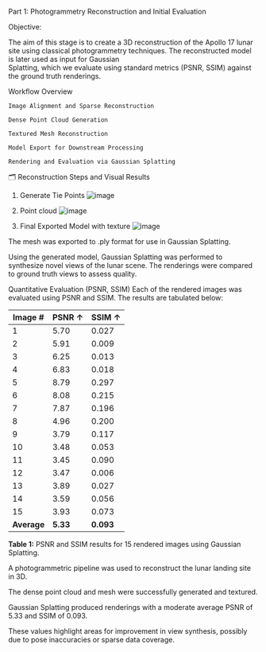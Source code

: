 Part 1: Photogrammetry Reconstruction and Initial Evaluation

Objective:

  The aim of this stage is to create a 3D reconstruction of the Apollo 17 lunar site using classical photogrammetry techniques. The reconstructed model is later used as input for Gaussian       
  Splatting, which we evaluate using standard metrics (PSNR, SSIM) against the ground truth renderings.

Workflow Overview

    Image Alignment and Sparse Reconstruction

    Dense Point Cloud Generation

    Textured Mesh Reconstruction

    Model Export for Downstream Processing

    Rendering and Evaluation via Gaussian Splatting


🗂 Reconstruction Steps and Visual Results
1.  Generate Tie Points
  ![image](https://github.com/user-attachments/assets/373f5a34-74bd-4980-a894-f2c8786048e8)


3.  Point cloud 
![image](https://github.com/user-attachments/assets/d50512ce-9500-429b-8e63-6bc20e3c91a3)


3. Final Exported Model with texture
![image](https://github.com/user-attachments/assets/46967bde-8bad-4e3b-8c36-c4b9a35e9fd5)

The mesh was exported to .ply format for use in Gaussian Splatting.


Using the generated model, Gaussian Splatting was performed to synthesize novel views of the lunar scene. The renderings were compared to ground truth views to assess quality.

Quantitative Evaluation (PSNR, SSIM)
Each of the rendered images was evaluated using PSNR and SSIM. The results are tabulated below:

| Image # | PSNR ↑ | SSIM ↑ |
|---------|--------|--------|
| 1       | 5.70   | 0.027  |
| 2       | 5.91   | 0.009  |
| 3       | 6.25   | 0.013  |
| 4       | 6.83   | 0.018  |
| 5       | 8.79   | 0.297  |
| 6       | 8.08   | 0.215  |
| 7       | 7.87   | 0.196  |
| 8       | 4.96   | 0.200  |
| 9       | 3.79   | 0.117  |
| 10      | 3.48   | 0.053  |
| 11      | 3.45   | 0.090  |
| 12      | 3.47   | 0.006  |
| 13      | 3.89   | 0.027  |
| 14      | 3.59   | 0.056  |
| 15      | 3.93   | 0.073  |
| **Average** | **5.33** | **0.093** |

**Table 1:** PSNR and SSIM results for 15 rendered images using Gaussian Splatting.

A photogrammetric pipeline was used to reconstruct the lunar landing site in 3D.

The dense point cloud and mesh were successfully generated and textured.

Gaussian Splatting produced renderings with a moderate average PSNR of 5.33 and SSIM of 0.093.

These values highlight areas for improvement in view synthesis, possibly due to pose inaccuracies or sparse data coverage.
